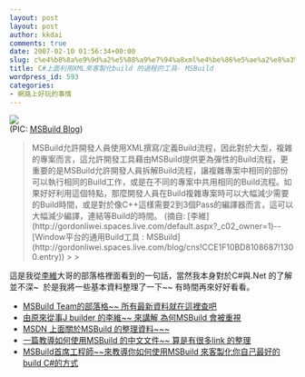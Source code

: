 ```yaml
---
layout: post
layout: post
author: kkdai
comments: true
date: 2007-02-10 01:56:34+00:00
slug: c%e4%b8%8a%e9%9d%a2%e5%88%a9%e7%94%a8xml%e4%be%86%e5%ae%a2%e8%a3%bd%e5%8c%96build-%e7%9a%84%e9%81%8e%e7%a8%8b%e7%9a%84%e5%b7%a5%e5%85%b7-msbuild
title: C#上面利用XML來客製化build 的過程的工具- MSBuild
wordpress_id: 593
categories:
- 網路上好玩的事情
---
```


![](http://msbuild.members.winisp.net/images/msbuild_poster.jpg)  
(PIC: [MSBuild Blog](http://blogs.msdn.com/msbuild/))  


<blockquote>MSBuild允許開發人員使用XML撰寫/定義Build流程，因此對於大型，複雜的專案而言，這允許開發工具藉由MSBuild提供更為彈性的Build流程，更重要的是MSBuild允許開發人員拆解Build流程，讓複雜專案中相同的部份可以執行相同的Build工作，或是在不同的專案中共用相同的Build流程。如果好好利用這個特點，那麼開發人員在Build複雜專案時可以大幅減少需要的Build時間，或是對於像C++這樣需要2到3個Pass的編譯器而言，這可以大幅減少編譯，連結等Build的時間。  
(摘自: [李維](http://gordonliwei.spaces.live.com/default.aspx?_c02_owner=1)--[Window平台的通用Build工具 : MSBuild](http://gordonliwei.spaces.live.com/blog/cns!CCE1F10BD8108687!1300.entry))
> 
> </blockquote>

這是我從[李維](http://gordonliwei.spaces.live.com/default.aspx?_c02_owner=1)大哥的部落格裡面看到的一句話，當然我本身對於C#與.Net 的了解並不深~  於是我將一些基本資料整理了一下~~ 有時間再來好好看看。

  * [MSBuild Team的部落格~~ 所有最新資料就在這裡查吧](http://blogs.msdn.com/msbuild/)
  * [由原來從事J builder 的李維~~ 來講解 為何MSBuild 會被重視](http://gordonliwei.spaces.live.com/blog/cns!CCE1F10BD8108687!1300.entry)
  * [MSDN 上面關於MSBuild 的整理資料~~~](http://msdn2.microsoft.com/en-us/library/ms171452.aspx)
  * [一篇教導如何使用MSBuild 的中文文件~~ 算是有很多link 的整理](http://big5.webasp.net/article/9/8387_print.htm)
  * [MSBuild首席工程師~~來教導你如何使用MSBuild 來客製化你自己最好的build C#的方式](http://msdn.microsoft.com/msdntv/episode.aspx?xml=episodes/en/20040122VSNETAK/manifest.xml)
